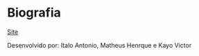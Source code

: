 # Biografia
[Site](https://mateushenriquedasilva.github.io/biografia-de-personagem/) 

Desenvolvido por: Italo Antonio, Matheus Henrque e Kayo Victor